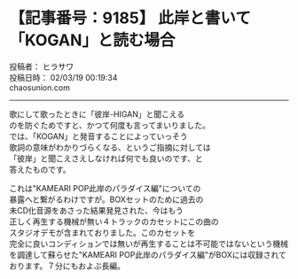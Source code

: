 # 【記事番号：9185】 此岸と書いて「KOGAN」と読む場合

投稿者： ヒラサワ  
投稿日時： 02/03/19 00:19:34  
chaosunion.com

---

  
歌にして歌ったときに「彼岸-HIGAN」と聞こえる  
のを防ぐためですと、かつて何度も言ってまいりました。  
では、「KOGAN」と発音することによっていっそう  
歌詞の意味がわかりづらくなる、というご指摘に対しては  
「彼岸」と聞こえさえしなければ何でも良いのです、と  
答えたものです。  
  
これは"KAMEARI POP此岸のパラダイス編"についての  
暴露へと繋がるわけですが。BOXセットのために過去の  
未CD化音源をあさった結果発見された、今はもう  
正しく再生する機械が無い４トラックのカセットにこの曲の  
スタジオデモが含まれておりました。このカセットを  
完全に良いコンディションでは無いが再生することは不可能ではないという機械を調達して蘇らせた"KAMEARI POP此岸のパラダイス編"がBOXには収録されております。７分にもおよぶ長編。